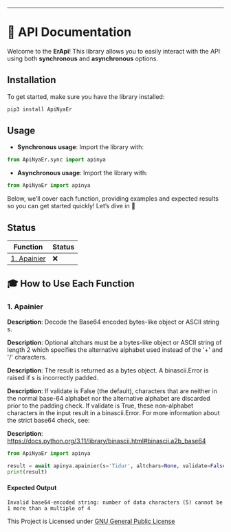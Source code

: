 

---

# 📘 API Documentation

Welcome to the **ErApi**! This library allows you to easily interact with the API using both **synchronous** and **asynchronous** options.

## Installation
To get started, make sure you have the library installed:
```bash
pip3 install ApiNyaEr
```

## Usage
- **Synchronous usage**: Import the library with:
```python
from ApiNyaEr.sync import apinya
```
- **Asynchronous usage**: Import the library with:
```python
from ApiNyaEr import apinya
```

Below, we’ll cover each function, providing examples and expected results so you can get started quickly! Let’s dive in 🚀

## Status

| Function           | Status |
|--------------------|--------|
| [1. Apainier](#1-apainier) | ❌


## 🎓 How to Use Each Function

### 1. Apainier

**Description**:
Decode the Base64 encoded bytes-like object or ASCII string s.

**Description**:
Optional altchars must be a bytes-like object or ASCII string of length 2 which specifies the alternative alphabet used instead of the '+' and '/' characters.

**Description**:
The result is returned as a bytes object.  A binascii.Error is raised if s is incorrectly padded.

**Description**:
If validate is False (the default), characters that are neither in the normal base-64 alphabet nor the alternative alphabet are discarded prior to the padding check.  If validate is True, these non-alphabet characters in the input result in a binascii.Error. For more information about the strict base64 check, see:

**Description**:
https://docs.python.org/3.11/library/binascii.html#binascii.a2b_base64

```python
from ApiNyaEr import apinya

result = await apinya.apainier(s='Tidur', altchars=None, validate=False)
print(result)
```

#### Expected Output

```text
Invalid base64-encoded string: number of data characters (5) cannot be 1 more than a multiple of 4
```


This Project is Licensed under [GNU General Public License](https://github.com/ErRickow/ApiNyaEr/blob/Er/LICENSE)